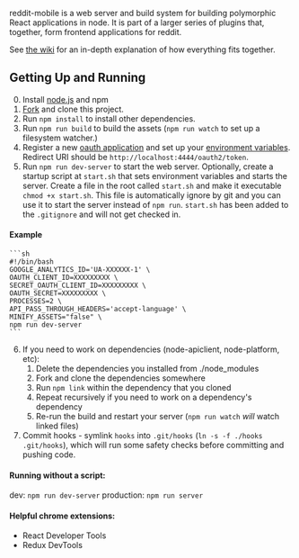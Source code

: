 reddit-mobile is a web server and build system for building polymorphic
React applications in node. It is part of a larger series of plugins that,
together, form frontend applications for reddit.

See [the wiki](https://github.com/reddit/reddit-mobile/wiki) for an in-depth
explanation of how everything fits together.

Getting Up and Running
----------------------

0. Install [node.js](https://nodejs.org/download/) and npm
1. [Fork](https://github.com/reddit/reddit-mobile/fork) and clone
  this project.
2. Run `npm install` to install other dependencies.
3. Run `npm run build` to build the assets (`npm run watch` to set up a filesystem watcher.)
4. Register a new [oauth application](https://www.reddit.com/prefs/apps/) and
  set up your [environment variables](./CONFIG.md). Redirect URI should be
  `http://localhost:4444/oauth2/token`.
5. Run `npm run dev-server` to start the web server. Optionally, create a startup script
  at `start.sh` that sets environment variables and starts the server. Create a file in the root called `start.sh` and make it executable `chmod +x start.sh`. This file is automatically ignore by git and you can use it to start the server instead of `npm run`. `start.sh` has been added to the `.gitignore` and will not get checked in.

  #### Example

	```sh
	#!/bin/bash
	GOOGLE_ANALYTICS_ID='UA-XXXXXX-1' \
	OAUTH_CLIENT_ID=XXXXXXXXX \
	SECRET_OAUTH_CLIENT_ID=XXXXXXXXX \
	OAUTH_SECRET=XXXXXXXXX \
	PROCESSES=2 \
	API_PASS_THROUGH_HEADERS='accept-language' \
	MINIFY_ASSETS="false" \
	npm run dev-server
	```

6. If you need to work on dependencies (node-apiclient, node-platform, etc):
    1. Delete the dependencies you installed from ./node_modules
    2. Fork and clone the dependencies somewhere
    3. Run `npm link` within the dependency that you cloned
    4. Repeat recursively if you need to work on a dependency's dependency
    5. Re-run the build and restart your server (`npm run watch` *will* watch
      linked files)
7. Commit hooks - symlink `hooks` into `.git/hooks` (`ln -s -f ./hooks .git/hooks`), which
  will run some safety checks before committing and pushing code.

#### Running without a script:
  dev: `npm run dev-server`
  production: `npm run server`

#### Helpful chrome extensions:
- React Developer Tools
- Redux DevTools
